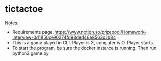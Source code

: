 # tictactoe

Notes:
- Requirements page: https://www.notion.so/prizepool/Homework-Interview-0d1850ce90274fd98ded46e8563d6b84  
- This is a game played in CLI. Player is X, computer is O. Player starts.
- To start the program, be sure the docker instance is running. Then run python3 game.py